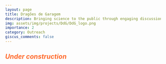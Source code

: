 ```yaml
---
layout: page
title: Dragões de Garagem
description: Bringing science to the public through engaging discussions and accessible content as part of one of Brazil’s top science outreach podcasts
img: assets/img/projects/DdG/DdG_logo.png
importance: 2
category: Outreach
giscus_comments: false
---
```


<h2 style="color: #ff692b;"><em>Under construction</em></h2>